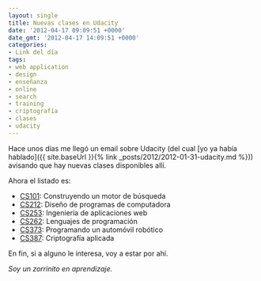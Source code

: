 ```yaml
---
layout: single
title: Nuevas clases en Udacity
date: '2012-04-17 09:09:51 +0000'
date_gmt: '2012-04-17 14:09:51 +0000'
categories:
- Link del día
tags:
- web application
- design
- enseñanza
- online
- search
- training
- criptografía
- clases
- udacity
---
```


Hace unos días me llegó un email sobre Udacity (del cual [yo ya había hablado]({{ site.baseUrl }}{% link _posts/2012/2012-01-31-udacity.md %})) avisando que hay nuevas clases disponibles allí.

Ahora el listado es:

- [CS101](http://www.udacity.com/overview/Course/cs101/CourseRev/apr2012): Construyendo un motor de búsqueda
- [CS212](http://www.udacity.com/overview/Course/cs212/CourseRev/apr2012): Diseño de programas de computadora
- [CS253](http://www.udacity.com/overview/Course/cs253/CourseRev/apr2012): Ingeniería de aplicaciones web
- [CS262](http://www.udacity.com/overview/Course/cs262/CourseRev/apr2012): Lenguajes de programación
- [CS373](http://www.udacity.com/overview/Course/cs373/CourseRev/apr2012): Programando un automóvil robótico
- [CS387](http://www.udacity.com/overview/Course/cs387/CourseRev/apr2012): Criptografía aplicada

En fin, si a alguno le interesa, voy a estar por ahí.

_Soy un zorrinito en aprendizaje._
